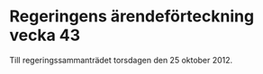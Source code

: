 # Regeringens ärendeförteckning vecka 43

Till regeringssammanträdet torsdagen den 25 oktober 2012\.
